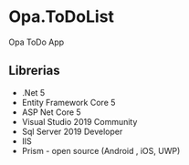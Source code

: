 # Opa.ToDoList

Opa ToDo App

## Librerias
- .Net 5
- Entity Framework Core 5
- ASP Net Core 5
- Visual Studio 2019 Community
- Sql Server 2019 Developer
- IIS
- Prism - open source (Android , iOS, UWP)



